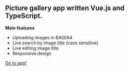 ## Picture gallery app written Vue.js and TypeScript.
**Main features**
- Uploading images in BASE64
- Live search by image title (case sensitive)
- Live editing image title
- Responsive design

[Go to app!](https://vuejs-gallery.firebaseapp.com/)
